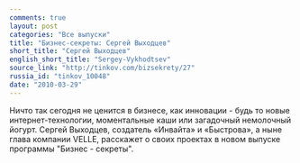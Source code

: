 ```yaml
---
comments: true
layout: post
categories: "Все выпуски"
title: "Бизнес-секреты: Сергей Выходцев"
short_title: "Сергей Выходцев"
english_short_title: "Sergey-Vykhodtsev"
source_link: "http://tinkov.com/bizsekrety/27"
russia_id: "tinkov_10048"
date: "2010-03-29"
---
```

Ничто так сегодня не ценится в бизнесе, как инновации - будь то новые интернет-технологии, моментальные каши или загадочный немолочный йогурт. Сергей Выходцев, создатель «Инвайта» и «Быстрова», а ныне глава компании VELLE, расскажет о своих проектах в новом выпуске программы "Бизнес - секреты".
